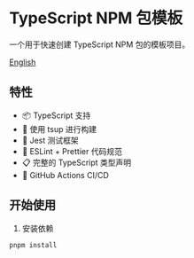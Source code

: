 # TypeScript NPM 包模板

一个用于快速创建 TypeScript NPM 包的模板项目。

[English](./README.md)

## 特性

- 📦 TypeScript 支持
- 🔨 使用 tsup 进行构建
- 🧪 Jest 测试框架
- 📝 ESLint + Prettier 代码规范
- 📋 完整的 TypeScript 类型声明
- 🚀 GitHub Actions CI/CD

## 开始使用

1. 安装依赖

```bash
pnpm install
```
